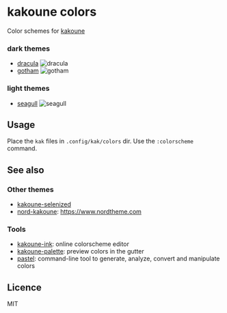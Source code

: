 # kakoune colors

Color schemes for [kakoune](http://kakoune.org)

### dark themes

- [dracula](https://draculatheme.com)
![dracula](https://raw.githubusercontent.com/delapouite/kakoune-colors/master/screenshots/dracula.jpg)
- [gotham](https://github.com/whatyouhide/gotham-contrib)
![gotham](https://raw.githubusercontent.com/delapouite/kakoune-colors/master/screenshots/gotham.jpg)

### light themes

- [seagull](https://github.com/nightsense/seabird)
![seagull](https://raw.githubusercontent.com/delapouite/kakoune-colors/master/screenshots/seagull.jpg)

## Usage

Place the `kak` files in `.config/kak/colors` dir.
Use the `:colorscheme` command.

## See also

### Other themes

- [kakoune-selenized](https://github.com/TeddyDD/kakoune-selenized)
- [nord-kakoune](https://github.com/rubberydub/nord-kakoune): https://www.nordtheme.com

### Tools

- [kakoune-ink](https://delapouite.github.io/kakoune-ink/): online colorscheme editor
- [kakoune-palette](https://github.com/Delapouite/kakoune-palette): preview colors in the gutter
- [pastel](https://github.com/sharkdp/pastel): command-line tool to generate, analyze, convert and manipulate colors 

## Licence

MIT
